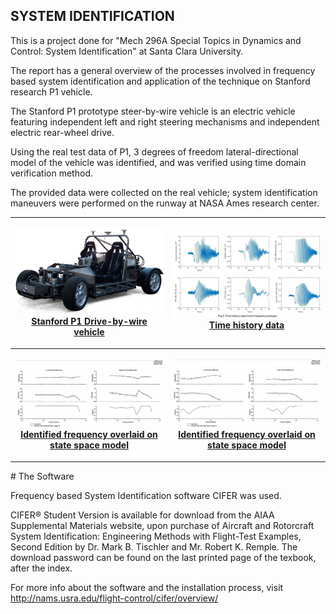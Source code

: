 ## SYSTEM IDENTIFICATION

This is a project done for "Mech 296A Special Topics in Dynamics and Control: System Identification" at Santa Clara University.

  The report has a general overview of the processes involved in frequency based system identification and application of the technique on Stanford research P1 vehicle.
  
  The Stanford P1 prototype steer-by-wire vehicle is an electric vehicle featuring independent left and right steering mechanisms and independent electric rear-wheel drive.

  Using the real test data of P1, 3 degrees of freedom lateral-directional model of the vehicle was identified, and was verified using time domain verification method.
  
  The provided data were collected on the real vehicle; system identification maneuvers were performed on the runway at NASA Ames research center.  
  
  <table align="center" border="0">
  <tr>
    <th>
      <p align="center">
           <a href="https://github.com/KarthickPN/System-Identification"><img src="./stanford_p1.jpg" alt="Overview" width="100%" height="100%"></a>
           <br><a href="https://github.com/KarthickPN/System-Identification" name="p1_code">Stanford P1 Drive-by-wire vehicle </a>
        </p>
    </th>
    <th>
      <p align="center">
           <a href="https://github.com/KarthickPN/System-Identification"><img src="./the_data.PNG" alt="Overview" width="100%" height="100%"></a>
           <br><a href="https://github.com/KarthickPN/System-Identification" name="p1_code">Time history data </a>
        </p>
    </th>
  </tr>
  <tr>
    <th>
      <p align="center">
           <a href="https://github.com/KarthickPN/System-Identification"><img src="statespace_vs_identified_freq_1.PNG" alt="Overview" width="100%" height="100%"></a>
           <br><a href="https://github.com/KarthickPN/System-Identification" name="p1_code">Identified frequency overlaid on state space model </a>
        </p>
    </th>
    <th>
      <p align="center">
           <a href="https://github.com/KarthickPN/System-Identification"><img src="statespace_vs_identified_freq_2.PNG" alt="Overview" width="100%" height="100%"></a>
           <br><a href="https://github.com/KarthickPN/System-Identification" name="p1_code">Identified frequency overlaid on state space model </a>
        </p>
    </th>
 </table>
  # The Software
  
   Frequency based System Identification software CIFER was used.
    
   CIFER® Student Version is available for download from the AIAA Supplemental Materials website, upon purchase of Aircraft and Rotorcraft System Identification: Engineering Methods with Flight-Test Examples, Second Edition by Dr. Mark B. Tischler and Mr. Robert K. Remple. The download password can be found on the last printed page of the texbook, after the index.
    
   For more info about the software and the installation process, visit http://nams.usra.edu/flight-control/cifer/overview/
